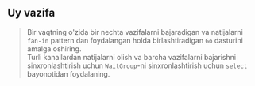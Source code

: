 ## Uy vazifa

> Bir vaqtning o'zida bir nechta vazifalarni bajaradigan va natijalarni `fan-in` pattern dan foydalangan holda 
birlashtiradigan `Go` dasturini amalga oshiring. <br>
Turli kanallardan natijalarni olish va barcha vazifalarni bajarishni sinxronlashtirish uchun `WaitGroup`-ni sinxronlashtirish uchun `select` bayonotidan foydalaning.




